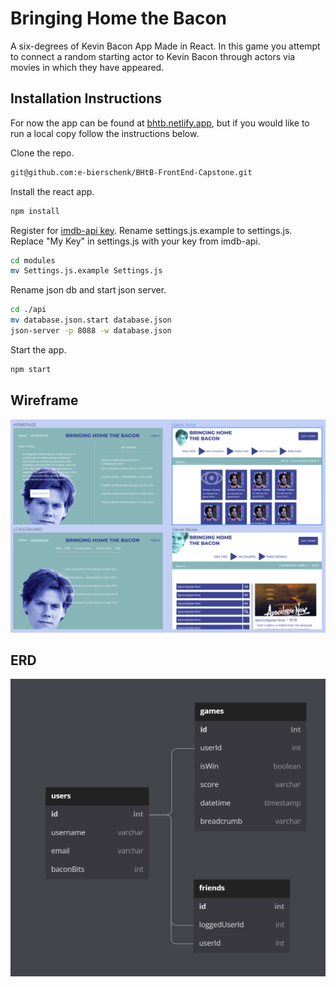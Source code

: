 # Bringing Home the Bacon
A six-degrees of Kevin Bacon App Made in React. In this game you attempt to connect a random starting actor to Kevin Bacon through actors via movies in which they have appeared.

## Installation Instructions

For now the app can be found at [bhtb.netlify.app](https://bhtb.netlify.app), but if you would like to run a local copy follow the instructions below.

Clone the repo.
```bash
git@github.com:e-bierschenk/BHtB-FrontEnd-Capstone.git
```
Install the react app.
```bash
npm install
``` 
Register for [imdb-api key](https://imdb-api.com/Identity/Account/Register). Rename settings.js.example to settings.js.  Replace "My Key" in settings.js with your key from imdb-api.
```bash
cd modules
mv Settings.js.example Settings.js
```
Rename json db and start json server.
```bash
cd ./api
mv database.json.start database.json
json-server -p 8088 -w database.json
```
Start the app.
```bash
npm start
```


## Wireframe

![wireframe](/assets/wireframe.png)

## ERD

![ERD](/assets/ERD.png)